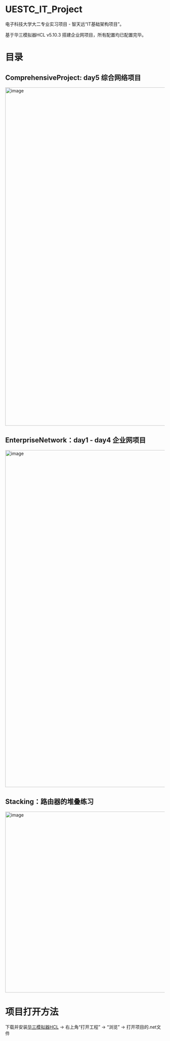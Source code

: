 # UESTC_IT_Project
电子科技大学大二专业实习项目 - 智天远“IT基础架构项目”。

基于华三模拟器HCL v5.10.3 搭建企业网项目，所有配置均已配置完毕。

# 目录
## ComprehensiveProject: day5 综合网络项目
<img width="1494" height="1066" alt="image" src="https://github.com/user-attachments/assets/dc94349e-f9f6-4d75-89c7-f4a57c5710a8" />

## EnterpriseNetwork：day1 - day4 企业网项目
<img width="2057" height="1062" alt="image" src="https://github.com/user-attachments/assets/f43c63da-deca-4b2b-85c4-c6c0fd3094d9" />

## Stacking：路由器的堆叠练习
<img width="1299" height="570" alt="image" src="https://github.com/user-attachments/assets/46df1145-26a5-4f4f-a3a3-b91a7712e5f3" />

# 项目打开方法
下载并安装[华三模拟器HCL](https://www.h3c.com/cn/Service/Document_Software/Software_Download/Other_Product/H3C_Cloud_Lab/Catalog/HCL/) -> 右上角“打开工程” -> “浏览” -> 打开项目的.net文件
